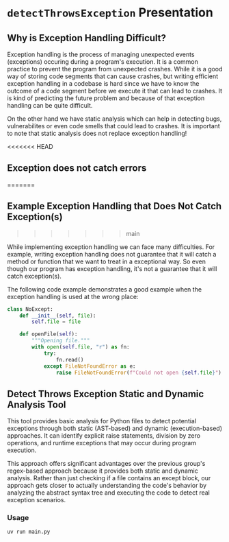 # `detectThrowsException` Presentation

## Why is Exception Handling Difficult?

Exception handling is the process of managing unexpected events (exceptions) occuring during a program's execution. It is a common practice to prevent the program from unexpected crashes. While it is a good way of storing code segments that can cause crashes, but writing efficient exception handling in a codebase is hard since we have to know the outcome of a code segment before we execute it that can lead to crashes. It is kind of predicting the future problem and because of that exception handling can be quite difficult.

On the other hand we have static analysis which can help in detecting bugs, vulnerabilites or even code smells that could lead to crashes. It is important to note that static analysis does not replace exception handling!

<<<<<<< HEAD
## Exception does not catch errors
=======
## Example Exception Handling that Does Not Catch Exception(s)
>>>>>>> main

While implementing exception handling we can face many difficulties. For example, writing exception handling does not guarantee that it will catch a method or function that we want to treat in a exceptional way. So even though our program has exception handling, it's not a guarantee that it will catch exception(s).

The following code example demonstrates a good example when the exception handling is used at the wrong place:

```python
class NoExcept:
    def __init__(self, file):
        self.file = file

    def openFile(self):
        """Opening file."""
        with open(self.file, "r") as fn:
            try:
                fn.read()
            except FileNotFoundError as e:
                raise FileNotFoundError(f"Could not open {self.file}") from e
```

## Detect Throws Exception Static and Dynamic Analysis Tool

This tool provides basic analysis for Python files to detect potential exceptions through both static (AST-based) and dynamic (execution-based) approaches. It can identify explicit raise statements, division by zero operations, and runtime exceptions that may occur during program execution.

This approach offers significant advantages over the previous group's regex-based approach because it provides both static and dynamic analysis. Rather than just checking if a file contains an except block, our approach gets closer to actually understanding the code's behavior by analyzing the abstract syntax tree and executing the code to detect real exception scenarios.

### Usage

```bash
uv run main.py
```
